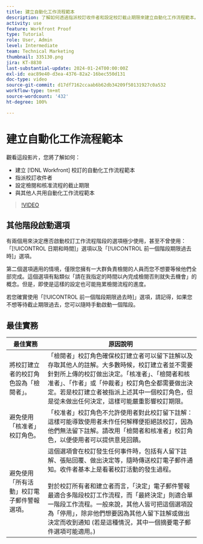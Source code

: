 ```yaml
---
title: 建立自動化工作流程範本
description: 了解如何透過指派校訂收件者和設定校訂截止期限來建立自動化工作流程範本。接著與其他使用者共用範本。
activity: use
feature: Workfront Proof
type: Tutorial
role: User, Admin
level: Intermediate
team: Technical Marketing
thumbnail: 335130.png
jira: KT-8830
last-substantial-update: 2024-01-24T00:00:00Z
exl-id: eac89e40-d3ea-4376-82a2-16bec550d131
doc-type: video
source-git-commit: d17df7162ccaab6b62db34209f50131927c0a532
workflow-type: tm+mt
source-wordcount: '432'
ht-degree: 100%

---
```


# 建立自動化工作流程範本

觀看這段影片，您將了解如何：

* 建立 [!DNL  Workfront] 校訂的自動化工作流程範本
* 指派校訂收件者
* 設定檢閱和核准流程的截止期限
* 與其他人共用自動化工作流程範本

>[!VIDEO](https://video.tv.adobe.com/v/335130/?quality=12&learn=on&enablevpops)

## 其他階段啟動選項

有兩個用來決定應否啟動校訂工作流程階段的選項極少使用，甚至不曾使用：「[!UICONTROL 日期和時間]」選項以及「[!UICONTROL 前一個階段期限過去時]」選項。

第二個選項適用的情境，僅限您擁有一大群負責檢閱的人員而您不想要等候他們全部完成。這個選項有點類似「請在我指定的時間以內完成檢閱否則就失去機會」的概念。但是，即使是這樣的設定也可能拖累檢閱流程的進度。

若您確實使用「[!UICONTROL 前一個階段期限過去時]」選項，請記得，如果您不想等待截止期限過去，您可以隨時手動啟動一個階段。

## 最佳實務

| 最佳實務 | 原因說明 |
|---|---|
| 將校訂建立者的校訂角色設為「檢閱者」。 | 「檢閱者」校訂角色確保校訂建立者可以留下註解以及存取其他人的註解。大多數時候，校訂建立者並不需要針對所上傳的校訂做出決定。「核准者」、「檢閱者和核准者」、「作者」或「仲裁者」校訂角色全都需要做出決定。若是校訂建立者被指派上述其中一個校訂角色，但是從未做出任何決定，這樣可能嚴重影響校訂期限。 |
| 避免使用「核准者」校訂角色。 | 「校准者」校訂角色不允許使用者對此校訂留下註解：這樣可能導致使用者未作任何解釋便拒絕該校訂，因為他們無法留下註解。請改用「檢閱者和核准者」校訂角色，以便使用者可以提供意見回饋。 |
| 避免使用「所有活動」校訂電子郵件警報選項。 | 這個選項會在校訂發生任何事件時，包括有人留下註解、張貼回覆、做出決定等，隨時傳送校訂電子郵件通知。收件者基本上是看著校訂活動的發生過程。<br><br>對於校訂所有者和建立者而言，「決定」電子郵件警報最適合多階段校訂工作流程，而「最終決定」則適合單一階段工作流程。一般來說，其他人皆可把這個選項設為「停用」，除非他們想要因為其他人留下註解或做出決定而收到通知 (若是這種情況，其中一個摘要電子郵件選項可能適用。) |
